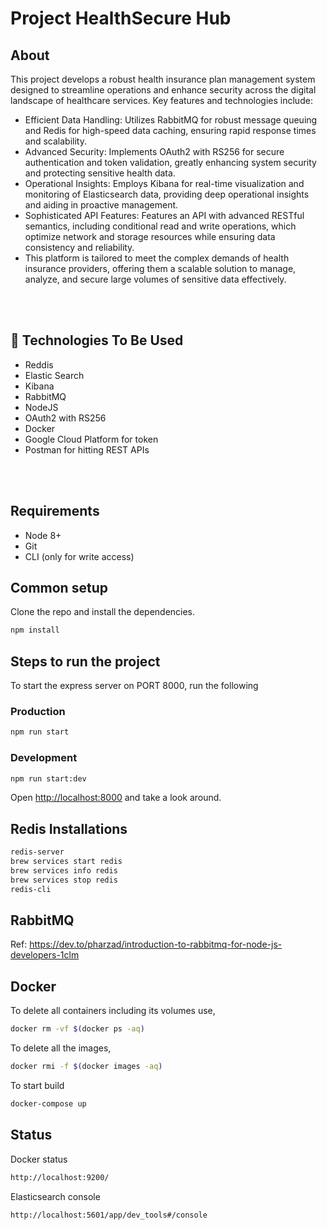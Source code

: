 <h1><centre>Project HealthSecure Hub</h1></centre>
<h2>About</h2>
This project develops a robust health insurance plan management system designed to streamline operations and enhance security across the digital landscape of healthcare services. Key features and technologies include:
<ul>
<li>Efficient Data Handling: Utilizes RabbitMQ for robust message queuing and Redis for high-speed data caching, ensuring rapid response times and scalability.</li>
<li>Advanced Security: Implements OAuth2 with RS256 for secure authentication and token validation, greatly enhancing system security and protecting sensitive health data.</li>
<li>Operational Insights: Employs Kibana for real-time visualization and monitoring of Elasticsearch data, providing deep operational insights and aiding in proactive management.</li>
<li>Sophisticated API Features: Features an API with advanced RESTful semantics, including conditional read and write operations, which optimize network and storage resources while ensuring data consistency and reliability.</li>
<li>This platform is tailored to meet the complex demands of health insurance providers, offering them a scalable solution to manage, analyze, and secure large volumes of sensitive data effectively.</li>
</ul>

<br><br>

<h2>🌟 Technologies To Be Used</h2>
<ul>
 <li>Reddis</li>
 <li>Elastic Search</li>
 <li>Kibana</li>
 <li>RabbitMQ</li>
 <li>NodeJS</li>
 <li>OAuth2 with RS256</li>   
 <li>Docker</li>
 <li>Google Cloud Platform for token</li>
 <li>Postman for hitting REST APIs</li>
</ul>
<br><br>

## Requirements

- Node 8+
- Git
- CLI (only for write access)

## Common setup

Clone the repo and install the dependencies.

```bash
npm install
```

## Steps to run the project

To start the express server on PORT 8000, run the following

### Production

```bash
npm run start
```

### Development

```bash
npm run start:dev
```

Open [http://localhost:8000](http://localhost:8000) and take a look around.

## Redis Installations

```bash
redis-server
brew services start redis
brew services info redis
brew services stop redis
redis-cli
```

## RabbitMQ

Ref: https://dev.to/pharzad/introduction-to-rabbitmq-for-node-js-developers-1clm

## Docker

To delete all containers including its volumes use,

```bash
docker rm -vf $(docker ps -aq)
```

To delete all the images,

```bash
docker rmi -f $(docker images -aq)
```

To start build

```bash
docker-compose up
```

## Status

Docker status

```bash
http://localhost:9200/
```

Elasticsearch console

```bash
http://localhost:5601/app/dev_tools#/console
```

